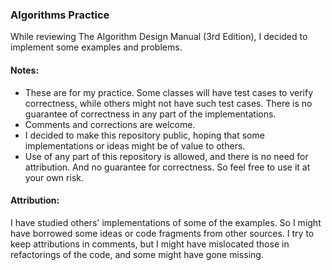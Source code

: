 ### Algorithms Practice
While reviewing The Algorithm Design Manual (3rd Edition), I decided to implement some examples and problems.

#### Notes:
- These are for my practice. Some classes will have test cases to verify correctness, while others might not have such test cases. There is no guarantee of correctness in any part of the implementations.
- Comments and corrections are welcome.
- I decided to make this repository public, hoping that some implementations or ideas might be of value to others.
- Use of any part of this repository is allowed, and there is no need for attribution. And no guarantee for correctness. So feel free to use it at your own risk.

#### Attribution:
I have studied others' implementations of some of the examples. So I might have borrowed some ideas or code fragments from other sources.
I try to keep attributions in comments, but I might have mislocated those in refactorings of the code, and some might have gone missing.
